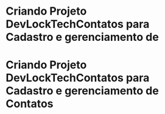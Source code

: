 # Criando Projeto DevLockTechContatos para Cadastro e gerenciamento de 
# Criando Projeto DevLockTechContatos para Cadastro e gerenciamento de Contatos
